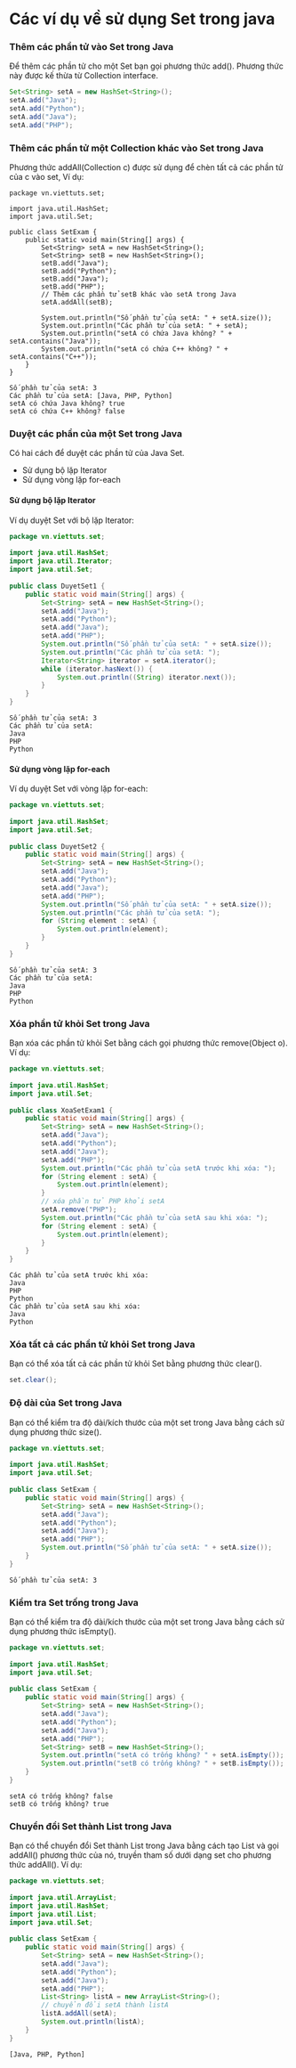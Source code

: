 # Các ví dụ về sử dụng Set trong java

### Thêm các phần tử vào Set trong Java
Để thêm các phần tử cho một Set bạn gọi phương thức add(). Phương thức này được kế thừa từ Collection interface.

```java
Set<String> setA = new HashSet<String>();
setA.add("Java");
setA.add("Python");
setA.add("Java");
setA.add("PHP");
```

### Thêm các phần tử một Collection khác vào Set trong Java
Phương thức addAll(Collection c) được sử dụng để chèn tất cả các phần tử của c vào set, Ví dụ:
```
package vn.viettuts.set;

import java.util.HashSet;
import java.util.Set;

public class SetExam {
    public static void main(String[] args) {
        Set<String> setA = new HashSet<String>();
        Set<String> setB = new HashSet<String>();
        setB.add("Java");
        setB.add("Python");
        setB.add("Java");
        setB.add("PHP");
        // Thêm các phần tử setB khác vào setA trong Java
        setA.addAll(setB);
         
        System.out.println("Số phần tử của setA: " + setA.size());
        System.out.println("Các phần tử của setA: " + setA);
        System.out.println("setA có chứa Java không? " + setA.contains("Java"));
        System.out.println("setA có chứa C++ không? " + setA.contains("C++"));
    }
}
```
```
Số phần tử của setA: 3
Các phần tử của setA: [Java, PHP, Python]
setA có chứa Java không? true
setA có chứa C++ không? false
```

### Duyệt các phần của một Set trong Java
Có hai cách để duyệt các phần tử của Java Set.
- Sử dụng bộ lặp Iterator
- Sử dụng vòng lặp for-each
#### Sử dụng bộ lặp Iterator
Ví dụ duyệt Set với bộ lặp Iterator:

```java
package vn.viettuts.set;
 
import java.util.HashSet;
import java.util.Iterator;
import java.util.Set;
 
public class DuyetSet1 {
    public static void main(String[] args) {
        Set<String> setA = new HashSet<String>();
        setA.add("Java");
        setA.add("Python");
        setA.add("Java");
        setA.add("PHP");
        System.out.println("Số phần tử của setA: " + setA.size());
        System.out.println("Các phần tử của setA: ");
        Iterator<String> iterator = setA.iterator();
        while (iterator.hasNext()) {
            System.out.println((String) iterator.next());
        }
    }
}
```

```
Số phần tử của setA: 3
Các phần tử của setA: 
Java
PHP
Python
```
#### Sử dụng vòng lặp for-each
Ví dụ duyệt Set với vòng lặp for-each:

```java
package vn.viettuts.set;
 
import java.util.HashSet;
import java.util.Set;
 
public class DuyetSet2 {
    public static void main(String[] args) {
        Set<String> setA = new HashSet<String>();
        setA.add("Java");
        setA.add("Python");
        setA.add("Java");
        setA.add("PHP");
        System.out.println("Số phần tử của setA: " + setA.size());
        System.out.println("Các phần tử của setA: ");
        for (String element : setA) {
            System.out.println(element);
        }
    }
}
```
```
Số phần tử của setA: 3
Các phần tử của setA: 
Java
PHP
Python
```
### Xóa phần tử khỏi Set trong Java
Bạn xóa các phần tử khỏi Set bằng cách gọi phương thức remove(Object o). Ví dụ:

```java
package vn.viettuts.set;
 
import java.util.HashSet;
import java.util.Set;
 
public class XoaSetExam1 {
    public static void main(String[] args) {
        Set<String> setA = new HashSet<String>();
        setA.add("Java");
        setA.add("Python");
        setA.add("Java");
        setA.add("PHP");
        System.out.println("Các phần tử của setA trước khi xóa: ");
        for (String element : setA) {
            System.out.println(element);
        }
        // xóa phần tử PHP khỏi setA
        setA.remove("PHP");
        System.out.println("Các phần tử của setA sau khi xóa: ");
        for (String element : setA) {
            System.out.println(element);
        }
    }
}
```
```
Các phần tử của setA trước khi xóa: 
Java
PHP
Python
Các phần tử của setA sau khi xóa: 
Java
Python
```

### Xóa tất cả các phần tử khỏi Set trong Java
Bạn có thể xóa tất cả các phần tử khỏi Set bằng phương thức clear().
```java
set.clear();
```
### Độ dài của Set trong Java
Bạn có thể kiểm tra độ dài/kích thước của một set trong Java bằng cách sử dụng phương thức size().

```java
package vn.viettuts.set;
 
import java.util.HashSet;
import java.util.Set;
 
public class SetExam {
    public static void main(String[] args) {
        Set<String> setA = new HashSet<String>();
        setA.add("Java");
        setA.add("Python");
        setA.add("Java");
        setA.add("PHP");
        System.out.println("Số phần tử của setA: " + setA.size());
    }
}
```
```
Số phần tử của setA: 3
```

### Kiểm tra Set trống trong Java
Bạn có thể kiểm tra độ dài/kích thước của một set trong Java bằng cách sử dụng phương thức isEmpty().

```java
package vn.viettuts.set;
 
import java.util.HashSet;
import java.util.Set;
 
public class SetExam {
    public static void main(String[] args) {
        Set<String> setA = new HashSet<String>();
        setA.add("Java");
        setA.add("Python");
        setA.add("Java");
        setA.add("PHP");
        Set<String> setB = new HashSet<String>();
        System.out.println("setA có trống không? " + setA.isEmpty());
        System.out.println("setB có trống không? " + setB.isEmpty());
    }
}
```
```
setA có trống không? false
setB có trống không? true
```

### Chuyển đổi Set thành List trong Java
Bạn có thể chuyển đổi Set thành List trong Java bằng cách tạo List và gọi addAll() phương thức của nó, truyền tham số dưới dạng set cho phương thức addAll(). Ví dụ:

```java
package vn.viettuts.set;
 
import java.util.ArrayList;
import java.util.HashSet;
import java.util.List;
import java.util.Set;
 
public class SetExam {
    public static void main(String[] args) {
        Set<String> setA = new HashSet<String>();
        setA.add("Java");
        setA.add("Python");
        setA.add("Java");
        setA.add("PHP");
        List<String> listA = new ArrayList<String>();
        // chuyển đổi setA thành listA
        listA.addAll(setA);
        System.out.println(listA);
    }
}
```
```
[Java, PHP, Python]
```